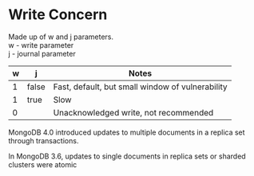
# Write Concern

Made up of w and j parameters.<br>
w - write parameter<br>
j - journal parameter

|w      | j    | Notes |
|-------|------|-------|
|1      |false |Fast, default, but small window of vulnerability|
|1      |true  |Slow|
|0      |      |Unacknowledged write, not recommended|

MongoDB 4.0 introduced updates to multiple documents in a replica set through transactions.

In MongoDB 3.6, updates to single documents in replica sets or sharded clusters were atomic
